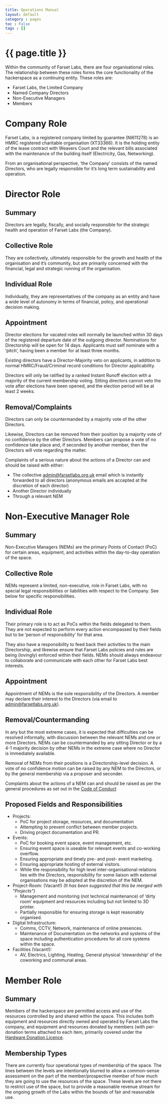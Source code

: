 ```yaml
---
title: Operations Manual
layout: default
category : pages
toc : False
tags : []
---
```

# {{ page.title }}
Within the community of Farset Labs, there are four organisational roles. The relationship between these roles forms the core functionality of the hackerspace as a continuing entity.
These roles are:

* Farset Labs, the Limited Company
* Named Company Directors
* Non-Executive Managers
* Members

# Company Role
Farset Labs, is a registered company limited by guarantee (NI611278) is an HMRC registered charitable organisation (XT33366). It is the holding entity of the lease contract with Weavers Court and the relevant bills associated with the maintenance of the building itself (Electricity, Gas, Networking). 

From an organisational perspective, ‘the Company’ consists of the named Directors, who are legally responsible for it’s long term sustainability and operation.

# Director Role

## Summary
Directors are legally, fiscally, and socially responsible for the strategic health and operation of Farset Labs (the Company). 

## Collective Role
They are collectively, ultimately responsible for the growth and health of the organisation and it’s community, but are primarily concerned with the financial, legal and strategic running of the organisation.

## Individual Role
Individually, they are representatives of the company as an entity and have a wide level of autonomy in terms of financial, policy, and operational decision making. 

## Appointment
Director elections for vacated roles will normally be launched within 30 days of the registered departure date of the outgoing director. Nominations for Directorship will be open for 14 days. Applicants must self nominate with a ‘pitch’, having been a member for at least three months.

Existing directors have a Director-Majority veto on applicants, in addition to normal HMRC/Fraud/Criminal record conditions for Director applicability.

Directors will only be ratified by a ranked Instant Runoff election with a majority of the current membership voting. Sitting directors cannot veto the vote after elections have been opened, and the election period will be at least 2 weeks. 

## Removal/Complaints
Directors can only be countermanded by a majority vote of the other Directors. 

Likewise, Directors can be removed from their position by a majority vote of no confidence by the other Directors. Members can propose a vote of no confidence take place and, if seconded by another member, then the Directors will vote regarding the matter.

Complaints of a serious nature about the actions of a Director can and should be raised with either:

* The collective admin@farsetlabs.org.uk email which is instantly forwarded to all directors (anonymous emails are accepted at the discretion of each director)
* Another Director individually
* Through a relevant NEM

# Non-Executive Manager Role

## Summary
Non-Executive Managers (NEMs) are the primary Points of Contact (PoC) for certain areas, equipment, and activities within the day-to-day operation of the space. 

## Collective Role
NEMs represent a limited, non-executive, role in Farset Labs, with no special legal responsibilities or liabilities with respect to the Company. See below for specific responsibilities.

## Individual Role
Their primary role is to act as PoCs within the fields delegated to them. They are not expected to perform every action encompassed by their fields but to be ‘person of responsibility’ for that area.

They also have a responsibility to feed back their activities to the main Directorship, and likewise ensure that Farset Labs policies and rules are being (lovingly) enforced within their fields. NEMs should always endeavour to collaborate and communicate with each other for Farset Labs best interests.

## Appointment
Appointment of NEMs is the sole responsibility of the Directors. A member may declare their interest to the Directors (via email to admin@farsetlabs.org.uk).

## Removal/Countermanding
In any but the most extreme cases, it is expected that difficulties can be resolved informally, with discussion between the relevant NEMs and one or more Directors. NEMs can be countermanded by any sitting Director or by a 4-1 majority decision by other NEMs in the extreme case where no Director is immediately available.

Removal of NEMs from their positions is a Directorship-level decision. A vote of no confidence motion can be raised by any NEM to the Directors, or by the general membership via a proposer and seconder.

Complaints about the actions of a NEM can and should be raised as per the general procedures as set out in the [Code of Conduct](code_of_conduct.html)

## Proposed Fields and Responsibilities
* Projects:
  * PoC for project storage, resources, and documentation
  * Attempting to prevent conflict between member projects.
  * Driving project documentation and PR.
* Events:
  * PoC for booking event space, event management, etc.
  * Ensuring event space is useable for relevant events and co-working overflow.
  * Ensuring appropriate and timely pre- and post- event marketing.
  * Ensuring appropriate hosting of external visitors.
  * While the responsibility for high level inter-organisational relations lies with the Directors, responsibility for some liaison with external organisations may be adopted at the discretion of the NEM.
* Project-Room: (Vacant!) _(It has been suggested that this be merged with "Projects")_
  * Management and monitoring (not technical maintenance) of ‘dirty room’ equipment and resources including but not limited to 3D printer.
  * Partially responsible for ensuring storage is kept reasonably organised.
* Digital Infrastructure:
  * Comms, CCTV, Network, maintenance of online presences.
  * Maintenance of Documentation on the networks and systems of the space including authentication procedures for all core systems within the space.
* Facilities (Vacant!):
  * AV, Electrics, Lighting, Heating, General physical ‘stewardship’ of the coworking and communal areas.

# Member Role

## Summary
Members of the hackerspace are permitted access and use of the resources controlled by and shared within the space. This includes both equipment and resources directly owned and operated by Farset Labs the company, and equipment and resources donated by members (with per-donation terms attached to each item, primarily covered under the [Hardware Donation Licence](hardware_donation_license.html).

## Membership Types
There are currently four operational types of membership of the space. The lines between the levels are intentionally blurred to allow a common-sense assessment on the part of the member/prospective member of how much they are going to use the resources of the space. These levels are not there to restrict use of the space, but to provide a reasonable revenue stream for the ongoing growth of the Labs within the bounds of fair and reasonable use.

